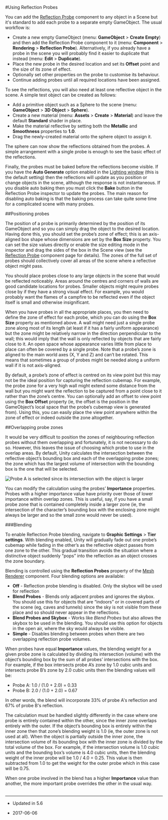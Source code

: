 #Using Reflection Probes

You can add the [Reflection Probe](class-ReflectionProbe) component to any object in a Scene but it's standard to add each probe to a separate empty GameObject. The usual workflow is:

* Create a new empty GameObject (menu: __GameObject__ > __Create Empty__) and then add the Reflection Probe component to it (menu: __Component__ > __Rendering__ > __Reflection Probe__). Alternatively, if you already have a probe in the scene you will probably find it easier to duplicate that instead (menu: __Edit__ > __Duplicate__).
* Place the new probe in the desired location and set its __Offset__ point and the size of its zone of effect.
* Optionally set other properties on the probe to customise its behaviour.
* Continue adding probes until all required locations have been assigned.

To see the reflections, you will also need at least one reflective object in the scene. A simple test object can be created as follows:

* Add a primitive object such as a Sphere to the scene (menu: __GameObject__ > __3D Object__ > __Sphere__).
* Create a new material (menu: __Assets__ > __Create__ > __Material__) and leave the default __Standard__ shader in place.
* Make the material reflective by setting both the __Metallic__ and __Smoothness__ properties to __1.0__.
* Drag the newly-created material onto the sphere object to assign it.

The sphere can now show the reflections obtained from the probes. A simple arrangement with a single probe is enough to see the basic effect of the reflections.

Finally, the probes must be baked before the reflections become visible. If you have the __Auto Generate__ option enabled in the [Lighting window](GlobalIllumination) (this is the default setting) then the reflections will update as you position or change objects in the scene, although the response is not instantaneous. If you disable auto baking then you must click the __Bake__ button in the Reflection Probe inspector to update the probes. The main reason for disabling auto baking is that the baking process can take quite some time for a complicated scene with many probes.

##Positioning probes

The position of a probe is primarily determined by the position of its GameObject and so you can simply drag the object to the desired location. Having done this, you should set the probe’s zone of effect; this is an axis-aligned box shape whose dimensions are set by the __Box Size__ property. You can set the size values directly or enable the size editing mode in the inspector and drag the sides of the box in the Scene view (see the [Reflection Probe](class-ReflectionProbe) component page for details). The zones of the full set of probes should collectively cover all areas of the scene where a reflective object might pass.

You should place probes close to any large objects in the scene that would be reflected noticeably. Areas around the centres and corners of walls are good candidate locations for probes. Smaller objects might require probes close by if they have a strong visual effect. For example, you would probably want the flames of a campfire to be reflected even if the object itself is small and otherwise insignificant.

When you have probes in all the appropriate places, you then need to define the zone of effect for each probe, which you can do using the __Box Size__ property as mentioned above. A wall might need just a single probe zone along most of its length (at least if it has a fairly uniform appearance) but the zone might be relatively narrow in the direction perpendicular to the wall; this would imply that the wall is only reflected by objects that are fairly close to it. An open space whose appearance varies little from place to place can often be covered by a single probe. Note that a probe’s zone is aligned to the main world axes (X, Y and Z) and can’t be rotated. This means that sometimes a group of probes might be needed along a uniform wall if it is not axis-aligned.


By default, a probe’s zone of effect is centred on its view point but this may not be the ideal position for capturing the reflection cubemap. For example, the probe zone for a very high wall might extend some distance from the wall but you might want the reflection to be captured from a point close to it rather than the zone’s centre. You can optionally add an offset to view point using the __Box Offset__ property (ie, the offset is the position in the GameObject’s local space that the probe’s cubemap view is generated from). Using this, you can easily place the view point anywhere within the zone of effect or indeed outside the zone altogether.


##Overlapping probe zones

It would be very difficult to position the zones of neighbouring reflection probes without them overlapping and fortunately, it is not necessary to do so. However, this leaves the issue of choosing which probe to use in the overlap areas. By default, Unity calculates the intersection between the reflective object’s bounding box and each of the overlapping probe zones; the zone which has the largest volume of intersection with the bounding box is the one that will be selected.

![Probe A is selected since its intersection with the object is larger](../uploads/Main/ProbeZoneOverlap.svg)

You can modify the calculation using the probes’ __Importance__ properties. Probes with a higher importance value have priority over those of lower importance within overlap zones. This is useful, say, if you have a small probe zone that is contained completely inside a larger zone (ie, the intersection of the character’s bounding box with the enclosing zone might always be larger and so the small zone would never be used).


###Blending

To enable Reflection Probe blending, navigate to __Graphic Settings__ > __Tier settings__. With blending enabled, Unity will gradually fade out one probe’s cubemap while fading in the other’s as the reflective object passes from one zone to the other. This gradual transition avoids the situation where a distinctive object suddenly “pops” into the reflection as an object crosses the zone boundary.

Blending is controlled using the __Reflection Probes__ property of the [Mesh Renderer](class-MeshRenderer) component. Four blending options are available:

* __Off__ - Reflection probe blending is disabled. Only the skybox will be used for reflection
* __Blend Probes__ - Blends only adjacent probes and ignores the skybox. You should use this for objects that are “indoors” or in covered parts of the scene (eg, caves and tunnels) since the sky is not visible from these place and so should never appear in the reflections.
* __Blend Probes and Skybox__ - Works like _Blend Probes_ but also allows the skybox to be used in the blending. You should use this option for objects in the open air, where the sky would always be visible.
* __Simple__ - Disables blending between probes when there are two overlapping reflection probe volumes.

When probes have equal __Importance__ values, the blending weight for a given probe zone is calculated by dividing its intersection (volume) with the object’s bounding box by the sum of all probes’ intersections with the box. For example, if the box intersects probe A’s zone by 1.0 cubic units and intersects probe B’s zone by 2.0 cubic units then the blending values will be:

* Probe A: 1.0 / (1.0 + 2.0) = 0.33
* Probe B: 2.0 / (1.0 + 2.0) = 0.67

In other words, the blend will incorporate 33% of probe A's reflection and 67% of probe B's reflection.

The calculation must be handled slightly differently in the case where one probe is entirely contained within the other, since the inner zone overlaps entirely with the outer. If the object’s bounding box is entirely within the inner zone then that zone’s blending weight is 1.0 (ie, the outer zone is not used at all). When the object is partially outside the inner zone, the intersection volume of its bounding box with the inner zone is divided by the total volume of the box. For example, if the intersection volume is 1.0 cubic units and the bounding box’s volume is 4.0 cubic units, then the blending weight of the inner probe will be 1.0 / 4.0 = 0.25. This value is then subtracted from 1.0 to get the weight for the outer probe which in this case will be 0.75.

When one probe involved in the blend has a higher __Importance__ value than another, the more important probe overrides the other in the usual way.
<br/>
<br/>

---

* <span class="page-history">Updated in 5.6</span>

* <span class="page-edit">2017-06-06  <!-- include IncludeTextNewPageSomeEdit --></span>

